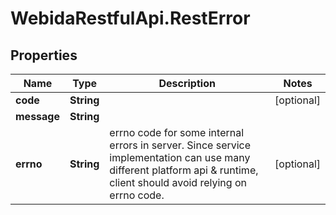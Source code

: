 # WebidaRestfulApi.RestError

## Properties
Name | Type | Description | Notes
------------ | ------------- | ------------- | -------------
**code** | **String** |  | [optional] 
**message** | **String** |  | 
**errno** | **String** | errno code for some internal errors in server. Since service implementation can use many different platform api &amp; runtime, client should avoid relying on errno code. | [optional] 


